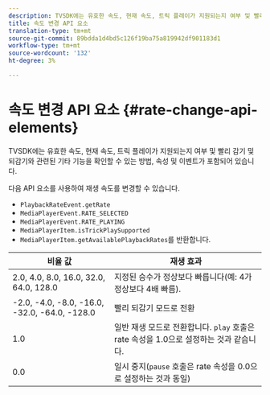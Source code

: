 ```yaml
---
description: TVSDK에는 유효한 속도, 현재 속도, 트릭 플레이가 지원되는지 여부 및 빨리 감기 및 되감기와 관련된 기타 기능을 확인할 수 있는 방법, 속성 및 이벤트가 포함되어 있습니다.
title: 속도 변경 API 요소
translation-type: tm+mt
source-git-commit: 89bdda1d4bd5c126f19ba75a819942df901183d1
workflow-type: tm+mt
source-wordcount: '132'
ht-degree: 3%

---
```



# 속도 변경 API 요소 {#rate-change-api-elements}

TVSDK에는 유효한 속도, 현재 속도, 트릭 플레이가 지원되는지 여부 및 빨리 감기 및 되감기와 관련된 기타 기능을 확인할 수 있는 방법, 속성 및 이벤트가 포함되어 있습니다.

<!--<a id="section_E5D37C71323947E2AED8B866D9835E31"></a>-->

다음 API 요소를 사용하여 재생 속도를 변경할 수 있습니다.

* `PlaybackRateEvent.getRate`
* `MediaPlayerEvent.RATE_SELECTED`
* `MediaPlayerEvent.RATE_PLAYING`
* `MediaPlayerItem.isTrickPlaySupported`
* `MediaPlayerItem.getAvailablePlaybackRates`를 반환합니다.

| **비율 값** | **재생 효과** |
|---|---|
| 2.0, 4.0, 8.0, 16.0, 32.0, 64.0, 128.0 | 지정된 승수가 정상보다 빠릅니다(예: 4가 정상보다 4배 빠름). |
| -2.0, -4.0, -8.0, -16.0, -32.0, -64.0, -128.0 | 빨리 되감기 모드로 전환 |
| 1.0 | 일반 재생 모드로 전환합니다. `play` 호출은 rate 속성을 1.0으로 설정하는 것과 같습니다. |
| 0.0 | 일시 중지(`pause` 호출은 rate 속성을 0.0으로 설정하는 것과 동일) |